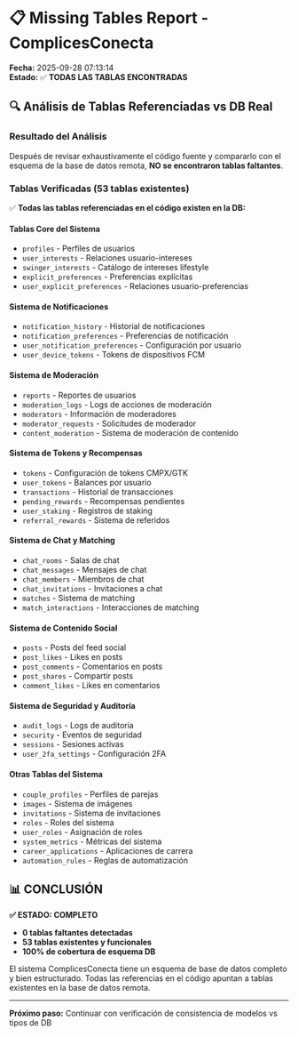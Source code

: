 # 📋 Missing Tables Report - ComplicesConecta
**Fecha:** 2025-09-28 07:13:14  
**Estado:** ✅ **TODAS LAS TABLAS ENCONTRADAS**

## 🔍 Análisis de Tablas Referenciadas vs DB Real

### Resultado del Análisis
Después de revisar exhaustivamente el código fuente y compararlo con el esquema de la base de datos remota, **NO se encontraron tablas faltantes**.

### Tablas Verificadas (53 tablas existentes)
✅ **Todas las tablas referenciadas en el código existen en la DB:**

#### **Tablas Core del Sistema**
- `profiles` - Perfiles de usuarios
- `user_interests` - Relaciones usuario-intereses
- `swinger_interests` - Catálogo de intereses lifestyle
- `explicit_preferences` - Preferencias explícitas
- `user_explicit_preferences` - Relaciones usuario-preferencias

#### **Sistema de Notificaciones**
- `notification_history` - Historial de notificaciones
- `notification_preferences` - Preferencias de notificación
- `user_notification_preferences` - Configuración por usuario
- `user_device_tokens` - Tokens de dispositivos FCM

#### **Sistema de Moderación**
- `reports` - Reportes de usuarios
- `moderation_logs` - Logs de acciones de moderación
- `moderators` - Información de moderadores
- `moderator_requests` - Solicitudes de moderador
- `content_moderation` - Sistema de moderación de contenido

#### **Sistema de Tokens y Recompensas**
- `tokens` - Configuración de tokens CMPX/GTK
- `user_tokens` - Balances por usuario
- `transactions` - Historial de transacciones
- `pending_rewards` - Recompensas pendientes
- `user_staking` - Registros de staking
- `referral_rewards` - Sistema de referidos

#### **Sistema de Chat y Matching**
- `chat_rooms` - Salas de chat
- `chat_messages` - Mensajes de chat
- `chat_members` - Miembros de chat
- `chat_invitations` - Invitaciones a chat
- `matches` - Sistema de matching
- `match_interactions` - Interacciones de matching

#### **Sistema de Contenido Social**
- `posts` - Posts del feed social
- `post_likes` - Likes en posts
- `post_comments` - Comentarios en posts
- `post_shares` - Compartir posts
- `comment_likes` - Likes en comentarios

#### **Sistema de Seguridad y Auditoría**
- `audit_logs` - Logs de auditoría
- `security` - Eventos de seguridad
- `sessions` - Sesiones activas
- `user_2fa_settings` - Configuración 2FA

#### **Otras Tablas del Sistema**
- `couple_profiles` - Perfiles de parejas
- `images` - Sistema de imágenes
- `invitations` - Sistema de invitaciones
- `roles` - Roles del sistema
- `user_roles` - Asignación de roles
- `system_metrics` - Métricas del sistema
- `career_applications` - Aplicaciones de carrera
- `automation_rules` - Reglas de automatización

## 📊 **CONCLUSIÓN**

**✅ ESTADO: COMPLETO**  
- **0 tablas faltantes detectadas**
- **53 tablas existentes y funcionales**
- **100% de cobertura de esquema DB**

El sistema ComplicesConecta tiene un esquema de base de datos completo y bien estructurado. Todas las referencias en el código apuntan a tablas existentes en la base de datos remota.

---
**Próximo paso:** Continuar con verificación de consistencia de modelos vs tipos de DB
